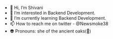 - 👋 Hi, I’m Shivani 
- 👾 I’m interested in Backend Development.
- 🌱 I’m currently learning Backend Development.
- 📫 How to reach me on twitter - @Newsmoke38
- 👽 Pronouns: she of the ancient oaks(🍁)

<!---
NewSmoke38/NewSmoke38 is a ✨ special ✨ repository because its `README.md` (this file) appears on your GitHub profile.
You can click the Preview link to take a look at your changes.
--->
